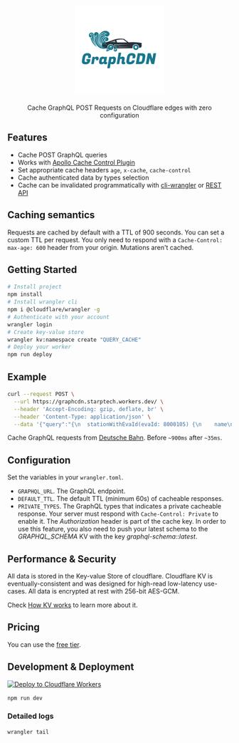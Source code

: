 <div align="center">
  <img src="logo.png" alt="graphcdn" />
</div>

<br/>

<div align="center">Cache GraphQL POST Requests on Cloudflare edges with zero configuration</div>

## Features

- Cache POST GraphQL queries
- Works with [Apollo Cache Control Plugin](https://www.apollographql.com/docs/apollo-server/performance/caching)
- Set appropriate cache headers `age`, `x-cache`, `cache-control`
- Cache authenticated data by types selection
- Cache can be invalidated programmatically with [cli-wrangler](https://developers.cloudflare.com/workers/cli-wrangler) or [REST API](https://api.cloudflare.com/#workers-kv-namespace-delete-key-value-pair)

## Caching semantics

Requests are cached by default with a TTL of 900 seconds. You can set a custom TTL per request. You only need to respond with a `Cache-Control: max-age: 600` header from your origin. Mutations aren't cached.

## Getting Started

```sh
# Install project
npm install
# Install wrangler cli
npm i @cloudflare/wrangler -g
# Authenticate with your account
wrangler login
# Create key-value store
wrangler kv:namespace create "QUERY_CACHE"
# Deploy your worker
npm run deploy
```

## Example

```sh
curl --request POST \
  --url https://graphcdn.starptech.workers.dev/ \
  --header 'Accept-Encoding: gzip, deflate, br' \
  --header 'Content-Type: application/json' \
  --data '{"query":"{\n  stationWithEvaId(evaId: 8000105) {\n    name\n    location {\n      latitude\n      longitude\n    }\n    picture {\n      url\n    }\n  }\n}"}'
```

Cache GraphQL requests from [Deutsche Bahn](https://bahnql.herokuapp.com/graphql). Before `~900ms` after `~35ms`.

## Configuration

Set the variables in your `wrangler.toml`.

- `GRAPHQL_URL`. The GraphQL endpoint.
- `DEFAULT_TTL`. The default TTL (minimum 60s) of cacheable responses.
- `PRIVATE_TYPES`. The GraphQL types that indicates a private cacheable response. Your server must respond with `Cache-Control: Private` to enable it. The _Authorization_ header is part of the cache key. In order to use this feature, you also need to push your latest schema to the _GRAPHQL_SCHEMA_ KV with the key _graphql-schema::latest_.

## Performance & Security

All data is stored in the Key-value Store of cloudflare. Cloudflare KV is eventually-consistent and was designed for high-read low-latency use-cases. All data is encrypted at rest with 256-bit AES-GCM.

Check [How KV works](https://developers.cloudflare.com/workers/learning/how-kv-works) to learn more about it.

## Pricing

You can use the [free tier](https://developers.cloudflare.com/workers/platform/limits#worker-limits).

## Development & Deployment

[![Deploy to Cloudflare Workers](https://deploy.workers.cloudflare.com/button)](https://deploy.workers.cloudflare.com/?url=https://github.com/StarpTech/GraphCDN)

```sh
npm run dev
```

### Detailed logs

```sh
wrangler tail
```
